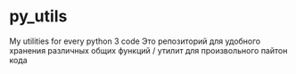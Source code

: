 # py_utils
My utilities for every python 3 code 
Это репозиторий для удобного хранения различных общих функций / утилит для произвольного пайтон кода
